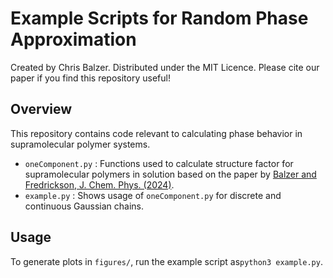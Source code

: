 # Example Scripts for Random Phase Approximation
Created by Chris Balzer. Distributed under the MIT Licence. Please cite our paper if you find this repository useful!

## Overview
This repository contains code relevant to calculating phase behavior in supramolecular polymer systems. 

- ``oneComponent.py`` : Functions used to calculate structure factor for supramolecular polymers in solution based on the paper by [Balzer and Fredrickson, J. Chem. Phys. (2024)](https://doi.org/10.1063/5.0218748).
- ``example.py`` : Shows usage of ``oneComponent.py`` for discrete and continuous Gaussian chains.

## Usage
To generate plots in ``figures/``, run the example script as``python3 example.py``.
